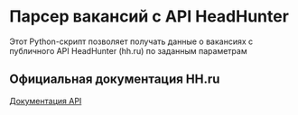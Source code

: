 # Парсер вакансий с API HeadHunter

Этот Python-скрипт позволяет получать данные о вакансиях с публичного API HeadHunter (hh.ru) по заданным параметрам 

## Официальная документация HH.ru

[Документация API](https://api.hh.ru/openapi/redoc#section/Obshaya-informaciya)
